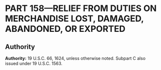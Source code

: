 # PART 158—RELIEF FROM DUTIES ON MERCHANDISE LOST, DAMAGED, ABANDONED, OR EXPORTED




## Authority

**Authority:** 19 U.S.C. 66, 1624, unless otherwise noted. Subpart C also issued under 19 U.S.C. 1563.


